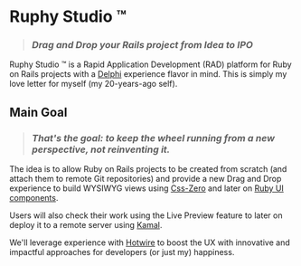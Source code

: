 # Ruphy Studio &trade;
> ### _Drag and Drop your Rails project from Idea to IPO_

Ruphy Studio &trade; is a Rapid Application Development (RAD) platform for Ruby on Rails projects with a [Delphi](https://en.wikipedia.org/wiki/History_of_Delphi_(software)) experience flavor in mind. This is simply my love letter for myself (my 20-years-ago self).

## Main Goal
> ### _That's the goal: to keep the wheel running from a new perspective, not reinventing it._

The idea is to allow Ruby on Rails projects to be created from scratch (and attach them to remote Git repositories) and provide a new Drag and Drop experience to build WYSIWYG views using [Css-Zero](https://csszero.lazaronixon.com) and later on [Ruby UI](https://github.com/ruby-ui/ruby_ui) [components](https://rubyui.com/docs/introduction).

Users will also check their work using the Live Preview feature to later on deploy it to a remote server using [Kamal](https://kamal-deploy.org).

We'll leverage experience with [Hotwire](https://hotwired.dev) to boost the UX with innovative and impactful approaches for developers (or just my) happiness. 
